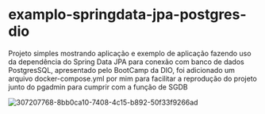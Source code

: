 # examplo-springdata-jpa-postgres-dio
Projeto simples mostrando aplicação e exemplo de aplicação fazendo uso da dependência do Spring Data JPA para conexão com banco de dados PostgresSQL, apresentado pelo BootCamp da DIO, foi adicionado um arquivo docker-compose.yml por mim para facilitar a reprodução do projeto junto do pgadmin para cumprir com a função de SGDB

![307207768-8bb0ca10-7408-4c15-b892-50f33f9266ad](https://github.com/fabioaacarneiro/examplo-springdata-jpa-postgres-dio/assets/20860418/fccc8549-7610-41c2-b12a-c521f46c15b7)
